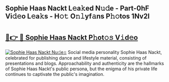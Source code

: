 ## Sophie Haas Nackt L𝚎a𝚔ed N𝚞𝚍e - Part-0hF Vi𝚍𝚎o L𝚎a𝚔s - H𝚘𝚝 O𝚗𝚕yf𝚊ns P𝚑𝚘tos 1Nv2l

# <h2><a href="http://kf196do.oniu.top/?m=Sophie+Haas+Nackt">🔗👉 🔴 Sophie Haas Nackt P𝚑ot𝚘𝚜 V𝚒d𝚎o</a></h2>

[![Sophie Haas Nackt Nu𝚍e𝚜](https://i.imgur.com/0qMVB7G.gif)](http://kf196do.oniu.top/?m=Sophie+Haas+Nackt)
Social media personality Sophie Haas Nackt, celebrated for publishing dance and lifestyle material, consisting of presentations and blogs. Approachability and authenticity are the hallmarks of Sophie Haas Nackt's public persona, but the enigma of his private life continues to captivate the public's imagination.  
